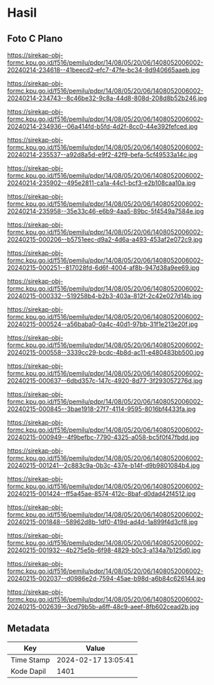 # Hasil

## Foto C Plano

https://sirekap-obj-formc.kpu.go.id/f516/pemilu/pdpr/14/08/05/20/06/1408052006002-20240214-234618--41beecd2-efc7-47fe-bc34-8d940665aaeb.jpg

https://sirekap-obj-formc.kpu.go.id/f516/pemilu/pdpr/14/08/05/20/06/1408052006002-20240214-234743--8c46be32-9c8a-44d8-808d-208d8b52b246.jpg

https://sirekap-obj-formc.kpu.go.id/f516/pemilu/pdpr/14/08/05/20/06/1408052006002-20240214-234936--06a414fd-b5fd-4d2f-8cc0-44e392fefced.jpg

https://sirekap-obj-formc.kpu.go.id/f516/pemilu/pdpr/14/08/05/20/06/1408052006002-20240214-235537--a92d8a5d-e9f2-42f9-befa-5cf49533a14c.jpg

https://sirekap-obj-formc.kpu.go.id/f516/pemilu/pdpr/14/08/05/20/06/1408052006002-20240214-235902--495e2811-ca1a-44c1-bcf3-e2b108caa10a.jpg

https://sirekap-obj-formc.kpu.go.id/f516/pemilu/pdpr/14/08/05/20/06/1408052006002-20240214-235958--35e33c46-e6b9-4aa5-89bc-5f4549a7584e.jpg

https://sirekap-obj-formc.kpu.go.id/f516/pemilu/pdpr/14/08/05/20/06/1408052006002-20240215-000206--b5751eec-d9a2-4d6a-a493-453af2e072c9.jpg

https://sirekap-obj-formc.kpu.go.id/f516/pemilu/pdpr/14/08/05/20/06/1408052006002-20240215-000251--817028fd-6d6f-4004-af8b-947d38a9ee69.jpg

https://sirekap-obj-formc.kpu.go.id/f516/pemilu/pdpr/14/08/05/20/06/1408052006002-20240215-000332--519258b4-b2b3-403a-812f-2c42e027d14b.jpg

https://sirekap-obj-formc.kpu.go.id/f516/pemilu/pdpr/14/08/05/20/06/1408052006002-20240215-000524--a56baba0-0a4c-40d1-97bb-31f1e213e20f.jpg

https://sirekap-obj-formc.kpu.go.id/f516/pemilu/pdpr/14/08/05/20/06/1408052006002-20240215-000558--3339cc29-bcdc-4b8d-ac11-e480483bb500.jpg

https://sirekap-obj-formc.kpu.go.id/f516/pemilu/pdpr/14/08/05/20/06/1408052006002-20240215-000637--6dbd357c-147c-4920-8d77-3f293057276d.jpg

https://sirekap-obj-formc.kpu.go.id/f516/pemilu/pdpr/14/08/05/20/06/1408052006002-20240215-000845--3bae1918-27f7-4114-9595-8016bf4433fa.jpg

https://sirekap-obj-formc.kpu.go.id/f516/pemilu/pdpr/14/08/05/20/06/1408052006002-20240215-000949--4f9befbc-7790-4325-a058-bc5f0f47fbdd.jpg

https://sirekap-obj-formc.kpu.go.id/f516/pemilu/pdpr/14/08/05/20/06/1408052006002-20240215-001241--2c883c9a-0b3c-437e-b14f-d9b9801084b4.jpg

https://sirekap-obj-formc.kpu.go.id/f516/pemilu/pdpr/14/08/05/20/06/1408052006002-20240215-001424--ff5a45ae-8574-412c-8baf-d0dad42f4512.jpg

https://sirekap-obj-formc.kpu.go.id/f516/pemilu/pdpr/14/08/05/20/06/1408052006002-20240215-001848--58962d8b-1df0-419d-ad4d-1a899f4d3cf8.jpg

https://sirekap-obj-formc.kpu.go.id/f516/pemilu/pdpr/14/08/05/20/06/1408052006002-20240215-001932--4b275e5b-6f98-4829-b0c3-a134a7b125d0.jpg

https://sirekap-obj-formc.kpu.go.id/f516/pemilu/pdpr/14/08/05/20/06/1408052006002-20240215-002037--d0986e2d-7594-45ae-b98d-a6b84c626144.jpg

https://sirekap-obj-formc.kpu.go.id/f516/pemilu/pdpr/14/08/05/20/06/1408052006002-20240215-002639--3cd79b5b-a6ff-48c9-aeef-8fb602cead2b.jpg


## Metadata

| Key        | Value               |
| ---------- | ------------------- |
| Time Stamp | 2024-02-17 13:05:41 |
| Kode Dapil | 1401                |



